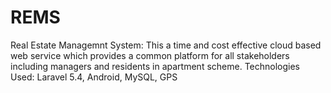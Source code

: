 # REMS
Real Estate Managemnt System: This a time and cost effective cloud based web service which  provides a common platform for all stakeholders including managers and residents in apartment scheme. Technologies Used: Laravel 5.4, Android, MySQL, GPS
